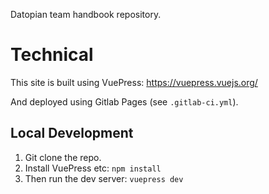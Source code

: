 Datopian team handbook repository.

# Technical

This site is built using VuePress: https://vuepress.vuejs.org/

And deployed using Gitlab Pages (see `.gitlab-ci.yml`).

## Local Development

1. Git clone the repo.
2. Install VuePress etc: `npm install`
3. Then run the dev server: `vuepress dev`

